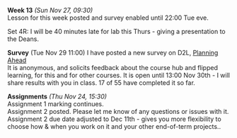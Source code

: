 **Week 13** *(Sun Nov 27, 09:30)*   
Lesson for this week posted and survey enabled until 22:00 Tue eve.

Set 4R: I will be 40 minutes late for lab this Thurs - giving a presentation to the Deans.

**Survey** (Tue Nov 29 11:00)
I have posted a new survey on D2L, [Planning Ahead](https://learn.bcit.ca//d2l/lms/survey/user/attempt/survey_start_frame.d2l?si=261919&ou=335696)  
It is anonymous, and solicits feedback about the course hub and flipped learning, for this and for other courses.
It is open until 13:00 Nov 30th - I will share results with you in class. 17 of 55 have completed it so far.

**Assignments** *(Thu Nov 24, 15:30)*  
Assignment 1 marking continues.  
Assignment 2 posted. Please let me know of any questions or issues with it.  
Assignment 2 due date adjusted to Dec 11th - gives you more flexibility to choose
how & when you work on it and your other end-of-term projects..
